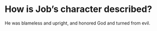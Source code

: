 # How is Job’s character described?

He was blameless and upright, and honored God and turned from evil.
